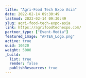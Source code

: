 ```yaml
---
title: "Agri-Food Tech Expo Asia"
date: 2022-02-14 09:30:49
lastmod: 2022-02-14 09:30:49
slug: agri-food-tech-expo-asia
link: https://agrifoodtechexpo.com/
partner_type: ["Event-Media"]
featured_image: "AFTEA_Logo.png"
active: true
uuid: 10420
weight: 5000
_build:
  list: true
  render: false
  publishResources: true
---
```

